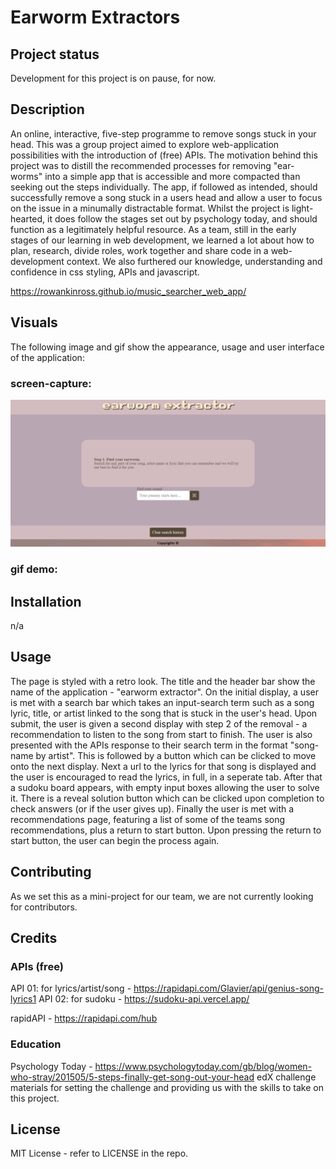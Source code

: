 # Earworm Extractors

## Project status
Development for this project is on pause, for now.



## Description

An online, interactive, five-step programme to remove songs stuck in your head. This was a group project aimed to explore web-application possibilities with the introduction of (free) APIs. The motivation behind this project was to distill the recommended processes for removing "ear-worms" into a simple app that is accessible and more compacted than seeking out the steps individually. The app, if followed as intended, should successfully remove a song stuck in a users head and allow a user to focus on the issue in a minumally distractable format. Whilst the project is light-hearted, it does follow the stages set out by psychology today, and should function as a legitimately helpful resource. As a team, still in the early stages of our learning in web development, we learned a lot about how to plan, research, divide roles, work together and share code in a web-development context. We also furthered our knowledge, understanding and confidence in css styling, APIs and javascript. 

https://rowankinross.github.io/music_searcher_web_app/



## Visuals
The following image and gif show the appearance, usage and user interface of the application:

### screen-capture:
![earworm extractor page screen-capture](./assets/images/screencapture_earworm_extractor.png)
### gif demo:
<!-- ![dashboard demo](./assets/images/) -->



## Installation
n/a


## Usage
The page is styled with a retro look. The title and the header bar show the name of the application - "earworm extractor". On the initial display, a user is met with a search bar which takes an input-search term such as a song lyric, title, or artist linked to the song that is stuck in the user's head. Upon submit, the user is given a second display with step 2 of the removal - a recommendation to listen to the song from start to finish. The user is also presented with the APIs response to their search term in the format "song-name by artist". This is followed by a button which can be clicked to move onto the next display. Next a url to the lyrics for that song is displayed and the user is encouraged to read the lyrics, in full, in a seperate tab. After that a sudoku board appears, with empty input boxes allowing the user to solve it. There is a reveal solution button which can be clicked upon completion to check answers (or if the user gives up). Finally the user is met with a recommendations page, featuring a list of some of the teams song recommendations, plus a return to start button. Upon pressing the return to start button, the user can begin the process again.


## Contributing
As we set this as a mini-project for our team, we are not currently looking for contributors.


## Credits

### APIs (free)
API 01: for lyrics/artist/song - https://rapidapi.com/Glavier/api/genius-song-lyrics1 
API 02: for sudoku - https://sudoku-api.vercel.app/

rapidAPI - https://rapidapi.com/hub



### Education
Psychology Today - https://www.psychologytoday.com/gb/blog/women-who-stray/201505/5-steps-finally-get-song-out-your-head
edX challenge materials for setting the challenge and providing us with the skills to take on this project.



## License

MIT License - refer to LICENSE in the repo.